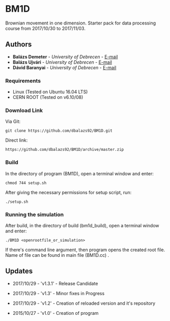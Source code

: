 # BM1D

Brownian movement in one dimension. Starter pack for data processing course from 2017/10/30 to 2017/11/03.

## Authors

* **Balázs Demeter** - *University of Debrecen* - [E-mail](mailto:balazsdemeter92@gmail.com)
* **Balázs Ujvári** - *University of Debrecen* - [E-mail](mailto:balazs.ujvari@science.unideb.hu)
* **Dávid Baranyai** - *University of Debrecen* - [E-mail](mailto:divaldo95@gmail.com)

### Requirements

* Linux (Tested on Ubuntu 16.04 LTS)
* CERN ROOT (Tested on v6.10/08)

### Download Link

Via Git:

```
git clone https://github.com/dbalazs92/BM1D.git
```

Direct link:

```
https://github.com/dbalazs92/BM1D/archive/master.zip
```
### Build

In the directory of program (BM1D), open a terminal window and enter:

```
chmod 744 setup.sh
```
After giving the necessary permissions for setup script, run:

```
./setup.sh
``` 

### Running the simulation

After build, in the directory of build (bm1d_build), open a terminal window and enter:

```
./BM1D <openrootfile_or_simulation> 
```

If there's command line argument, then program opens the created root file. Name of file can be found in main file (BM1D.cc) .

## Updates

* 2017/10/29 - 'v1.3.1' - Release Candidate

* 2017/10/29 - 'v1.3' - Minor fixes in Progress

* 2017/10/29 - 'v1.2' - Creation of reloaded version and it's repository

* 2015/10/27 - 'v1.0' - Creation of program

